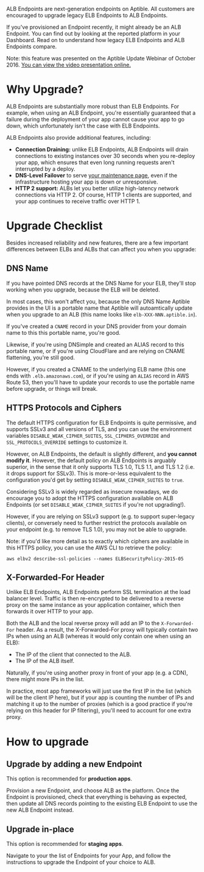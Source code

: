ALB Endpoints are next-generation endpoints on Aptible. All customers are
encouraged to upgrade legacy ELB Endpoints to ALB Endpoints.

If you've provisioned an Endpoint recently, it might already be an ALB
Endpoint. You can find out by looking at the reported platform in your
Dashboard. Read on to understand how legacy ELB Endpoints and ALB Endpoints
compare.

Note: this feature was presented on the Aptible Update Webinar of October 2016.
[You can view the video presentation online.][0]


# Why Upgrade?

ALB Endpoints are substantially more robust than ELB Endpoints. For example,
when using an ALB Endpoint, you're essentially guaranteed that a failure during
the deployment of your app cannot cause your app to go down, which
unfortunately isn't the case with ELB Endpoints.

ALB Endpoints also provide additional features, including:

- **Connection Draining:** unlike ELB Endpoints, ALB Endpoints will drain
  connections to existing instances over 30 seconds when you re-deploy your
  app, which ensures that even long running requests aren't interrupted by a
  deploy.
- **DNS-Level Failover** to serve [your maintenance page][1], even if the
  infrastructure hosting your app is down or unresponsive.
- **HTTP 2 support:** ALBs let you better utilize high-latency network
  connections via HTTP 2. Of course, HTTP 1 clients are supported, and your app
  continues to receive traffic over HTTP 1.


# Upgrade Checklist

Besides increased reliability and new features, there are a few important
differences between ELBs and ALBs that can affect you when you upgrade:


## DNS Name

If you have pointed DNS records at the DNS Name for your ELB, they'll stop
working when you upgrade, because the ELB will be deleted.

In most cases, this won't affect you, because the only DNS Name Aptible
provides in the UI is a portable name that Aptible will autoamtically update
when you upgrade to an ALB (this name looks like `elb-XXX-NNN.aptible.in`).

If you've created a `CNAME` record in your DNS provider from your domain name
to this this portable name, you're good.

Likewise, if you're using DNSimple and created an ALIAS record to this portable
name, or if you're using CloudFlare and are relying on CNAME flattening, you're
still good.

However, if you created a CNAME to the underlying ELB name (this one ends with
`.elb.amazonaws.com`), or if you're using an `ALIAS` record in AWS Route 53,
then you'll have to update your records to use the portable name before
upgrade, or things will break.


## HTTPS Protocols and Ciphers

The default HTTPS configuration for ELB Endpoints is quite permissive, and
supports SSLv3 and all versions of TLS, and you can use the environment
variables `DISABLE_WEAK_CIPHER_SUITES`, `SSL_CIPHERS_OVERRIDE` and
`SSL_PROTOCOLS_OVERRIDE` settings to customize it.

However, on ALB Endpoints, the default is slightly different, and **you cannot
modify it**. However, the default policy on ALB Endpoints is arguably superior,
in the sense that it only supports TLS 1.0, TLS 1.1, and TLS 1.2 (i.e. it drops
support for SSLv3). This is more-or-less equivalent to the configuration you'd
get by setting `DISABLE_WEAK_CIPHER_SUITES` to `true`.

Considering SSLv3 is widely regarded as insecure nowadays, we do encourage you
to adopt the HTTPS configuration available on ALB Endpoints (or set
`DISABLE_WEAK_CIPHER_SUITES` if you're not upgrading!).

However, if you are relying on SSLv3 support (e.g. to support super-legacy
clients), or conversely need to further restrict the protocols available on
your endpoint (e.g. to remove TLS 1.0), you may not be able to upgrade.

Note: if you'd like more detail as to exactly which ciphers are available in
this HTTPS policy, you can use the AWS CLI to retrieve the policy:

```
aws elbv2 describe-ssl-policies --names ELBSecurityPolicy-2015-05
```


## X-Forwarded-For Header

Unlike ELB Endpoints, ALB Endpoints perform SSL termination at the load
balancer level. Traffic is then re-encrypted to be delivered to a reverse proxy
on the same instance as your application container, which then forwards it over
HTTP to your app.

Both the ALB and the local reverse proxy will add an IP to the
`X-Forwarded-For` header.  As a result, the X-Forwarded-For proxy will
typically contain two IPs when using an ALB (whereas it would only contain one
when using an ELB):

- The IP of the client that connected to the ALB.
- The IP of the ALB itself.

Naturally, if you're using another proxy in front of your app (e.g. a CDN),
there might more IPs in the list.

In practice, most app frameworks will just use the first IP in the list (which
will be the client IP here), but if your app is counting the number of IPs and
matching it up to the number of proxies (which is a good practice if you're
relying on this header for IP filtering), you'll need to account for one extra
proxy.


# How to upgrade

## Upgrade by adding a new Endpoint

This option is recommended for **production apps**.

Provision a new Endpoint, and choose ALB as the platform. Once the Endpoint is
provisioned, check that everything is behaving as expected, then update all DNS
records pointing to the existing ELB Endpoint to use the new ALB Endpoint
instead.

## Upgrade in-place

This option is recommended for **staging apps**.

Navigate to your the list of Endpoints for your App, and follow the
instructions to upgrade the Endpoint of your choice to ALB.


[0]: https://youtu.be/SIV0uPnz7i4?t=17m34s
[1]: /support/topics/paas/how/how-does-the-maintenance-page-url-config-setting-work
[2]: /support/topics/paas/how-to-modify-nginx-config
